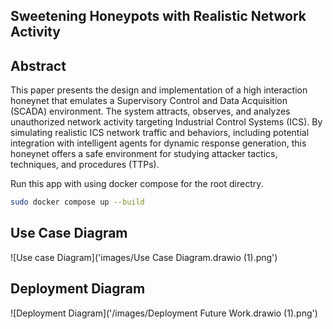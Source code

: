  ## Sweetening Honeypots with Realistic Network Activity  

## Abstract 

This paper presents the design and implementation of a high interaction honeynet that emulates a Supervisory Control and Data Acquisition (SCADA) environment. The system attracts, observes, and analyzes unauthorized network activity targeting Industrial Control Systems (ICS). By simulating realistic ICS network traffic and behaviors, including potential integration with intelligent agents for dynamic response generation, this honeynet offers a safe environment for studying attacker tactics, techniques, and procedures (TTPs). 

Run this app with using docker compose for the root directry.

```bash
sudo docker compose up --build
```

## Use Case Diagram

![Use case Diagram]('images/Use Case Diagram.drawio (1).png')

## Deployment Diagram

![Deployment Diagram]('/images/Deployment Future Work.drawio (1).png')